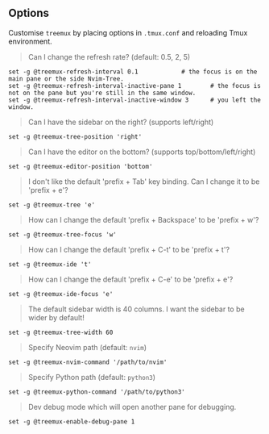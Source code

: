 ## Options

Customise `treemux` by placing options in `.tmux.conf` and reloading Tmux
environment.

> Can I change the refresh rate? (default: 0.5, 2, 5)

    set -g @treemux-refresh-interval 0.1			# the focus is on the main pane or the side Nvim-Tree.
    set -g @treemux-refresh-interval-inactive-pane 1		# the focus is not on the pane but you're still in the same window.
    set -g @treemux-refresh-interval-inactive-window 3		# you left the window.

> Can I have the sidebar on the right? (supports left/right)

    set -g @treemux-tree-position 'right'

> Can I have the editor on the bottom? (supports top/bottom/left/right)

    set -g @treemux-editor-position 'bottom'

> I don't like the default 'prefix + Tab' key binding. Can I change it to be
'prefix + e'?

    set -g @treemux-tree 'e'

> How can I change the default 'prefix + Backspace' to be 'prefix + w'?

    set -g @treemux-tree-focus 'w'

> How can I change the default 'prefix + C-t' to be 'prefix + t'?

    set -g @treemux-ide 't'

> How can I change the default 'prefix + C-e' to be 'prefix + e'?

    set -g @treemux-ide-focus 'e'

> The default sidebar width is 40 columns. I want the sidebar to be wider by
default!

    set -g @treemux-tree-width 60

> Specify Neovim path (default: `nvim`)

    set -g @treemux-nvim-command '/path/to/nvim'

> Specify Python path (default: `python3`)

    set -g @treemux-python-command '/path/to/python3'

> Dev debug mode which will open another pane for debugging.

    set -g @treemux-enable-debug-pane 1
